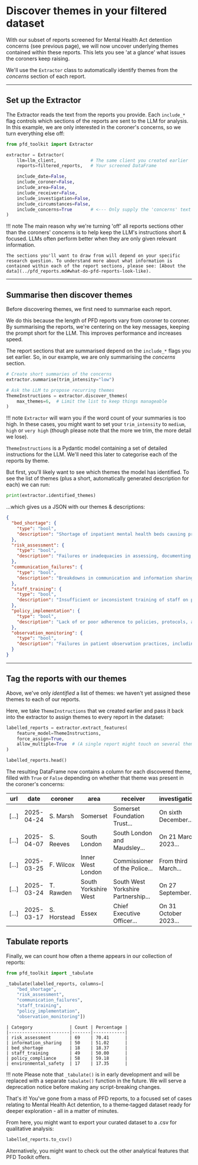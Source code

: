 # Discover themes in your filtered dataset

With our subset of reports screened for Mental Health Act detention concerns (see previous page), we will now uncover underlying themes contained within these reports. This lets you see 'at a glance' what issues the coroners keep raising.

We'll use the `Extractor` class to automatically identify themes from the *concerns* section of each report.

---

## Set up the Extractor

The Extractor reads the text from the reports you provide. Each `include_*` flag controls which sections of the reports are sent to the LLM for analysis. In this example, we are only interested in the coroner's concerns, so we turn everything else off:

```python
from pfd_toolkit import Extractor

extractor = Extractor(
    llm=llm_client,             # The same client you created earlier
    reports=filtered_reports,   # Your screened DataFrame

    include_date=False,
    include_coroner=False,
    include_area=False,
    include_receiver=False,
    include_investigation=False,
    include_circumstances=False,
    include_concerns=True       # <--- Only supply the 'concerns' text
)
```

!!! note
    The main reason why we're turning 'off' all reports sections other than the coroners' concerns is to help keep the LLM's instructions short & focused. LLMs often perform better when they are only given relevant information.

    The sections you'll want to draw from will depend on your specific research question. To understand more about what information is contained within each of the report sections, please see: [About the data](../pfd_reports.md#what-do-pfd-reports-look-like).


---

## Summarise then discover themes

Before discovering themes, we first need to summarise each report. 

We do this because the length of PFD reports vary from coroner to coroner. By summarising the reports, we're centering on the key messages, keeping the prompt short for the LLM. This improves performance and increases speed.

The report sections that are summarised depend on the `include_*` flags you set earlier. So, in our example, we are only summarising the *concerns* section.



```python
# Create short summaries of the concerns
extractor.summarise(trim_intensity="low")

# Ask the LLM to propose recurring themes
ThemeInstructions = extractor.discover_themes(
    max_themes=6,  # Limit the list to keep things manageable
)
```

!!! note
    `Extractor` will warn you if the word count of your summaries is too high. In these cases, you might want to set your `trim_intensity` to `medium`, `high` or `very high` (though please note that the more we trim, the more detail we lose).


`ThemeInstructions` is a Pydantic model containing a set of detailed instructions for the LLM. We'll need this later to categorise each of the reports by theme.

But first, you'll likely want to see which themes the model has identified. To see the list of themes (plus a short, automatically generated description for each) we can run:

```python
print(extractor.identified_themes)
```

...which gives us a JSON with our themes & descriptions:

```json
{
  "bed_shortage": {
    "type": "bool",
    "description": "Shortage of inpatient mental health beds causing prolonged waits, inappropriate placements, and increased risks."
  },
  "risk_assessment": {
    "type": "bool",
    "description": "Failures or inadequacies in assessing, documenting, and managing patient risks including suicide, self-harm, and violence."
  },
  "communication_failures": {
    "type": "bool",
    "description": "Breakdowns in communication and information sharing between healthcare staff, agencies, families, and police."
  },
  "staff_training": {
    "type": "bool",
    "description": "Insufficient or inconsistent training of staff on policies, clinical knowledge, risk management, and emergency procedures."
  },
  "policy_implementation": {
    "type": "bool",
    "description": "Lack of or poor adherence to policies, protocols, and guidance leading to unsafe practices and delays."
  },
  "observation_monitoring": {
    "type": "bool",
    "description": "Failures in patient observation practices, including inadequate monitoring, falsification of records, and unclear procedures."
  }
}
```

---

## Tag the reports with our themes

Above, we've only _identified_ a list of themes: we haven't yet assigned these themes to each of our reports.

Here, we take `ThemeInstructions` that we created earlier and pass it back into the extractor to assign themes to every report in the dataset:

```python
labelled_reports = extractor.extract_features(
    feature_model=ThemeInstructions,
    force_assign=True,
    allow_multiple=True  # (A single report might touch on several themes)
)

labelled_reports.head()
```

The resulting DataFrame now contains a column for each discovered theme, filled with `True` or `False` depending on whether that theme was present in the coroner's concerns:

| url    | date       | coroner    | area              | receiver                   | investigation            | circumstances           | concerns               | bed_shortage | risk_assessment | communication_failures | staff_training | policy_implementation | observation_monitoring |
|--------|------------|------------|-------------------|----------------------------|--------------------------|-------------------------|------------------------|--------------|-----------------|-----------------------|----------------|-----------------------|-----------------------|
| [...]  | 2025-04-24 | S. Marsh   | Somerset          | Somerset Foundation Trust... | On sixth December...     | Anne first presented... | Anne was not sent...   | False        | True            | True                  | True           | False                | False                |
| [...]  | 2025-04-07 | S. Reeves  | South London      | South London and Maudsley... | On 21 March 2023...      | Christopher McDonald... | The evidence heard...  | False        | False           | False                 | True           | True                 | False                |
| [...]  | 2025-03-25 | F. Wilcox  | Inner West London | Commissioner of the Police... | From third March...      | Mr Omishore had been... | That there is an...    | False        | True            | True                  | True           | False                | False                |
| [...]  | 2025-03-24 | T. Rawden  | South Yorkshire West | South West Yorkshire Partnership... | On 27 September...     | Claire Louise Driver... | The inquest heard...   | False        | True            | True                  | True           | False                | False                |
| [...]  | 2025-03-17 | S. Horstead| Essex             | Chief Executive Officer...   | On 31 October 2023...    | On the 23rd September... | (a) Failures in care... | False        | True            | True                  | False          | True                 | False                |


## Tabulate reports

Finally, we can count how often a theme appears in our collection of reports:


```python
from pfd_toolkit import _tabulate

_tabulate(labelled_reports, columns=[
    "bed_shortage",
    "risk_assessment",
    "communication_failures",
    "staff_training",
    "policy_implementation",
    "observation_monitoring"])
```

```
| Category              | Count | Percentage |
|-----------------------|-------|------------|
| risk_assessment       | 69    | 70.41      |
| information_sharing   | 50    | 51.02      |
| bed_shortage          | 18    | 18.37      |
| staff_training        | 49    | 50.00      |
| policy_compliance     | 58    | 59.18      |
| environmental_safety  | 17    | 17.35      |
```

!!! note
    Please note that `_tabulate()` is in early development and will be replaced with a separate `tabulate()` function in the future. We will serve a deprecation notice before making any script-breaking changes.

That's it! You've gone from a mass of PFD reports, to a focused set of cases relating to Mental Health Act detention, to a theme‑tagged dataset ready for deeper exploration - all in a matter of minutes.

From here, you might want to export your curated dataset to a .csv for qualitative analysis:

```python
labelled_reports.to_csv()
```

Alternatively, you might want to check out the other analytical features that PFD Toolkit offers.